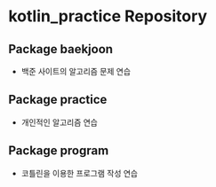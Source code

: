# kotlin_practice Repository

## Package baekjoon
- 백준 사이트의 알고리즘 문제 연습

## Package practice
- 개인적인 알고리즘 연습

## Package program
- 코틀린을 이용한 프로그램 작성 연습